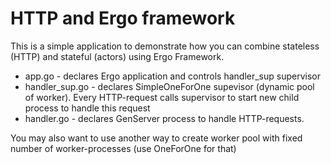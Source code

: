 # HTTP and Ergo framework

This is a simple application to demonstrate how you can combine stateless (HTTP) and stateful (actors) using Ergo Framework.

* app.go - declares Ergo application and controls handler_sup supervisor
* handler_sup.go - declares SimpleOneForOne supevisor (dynamic pool of worker). Every HTTP-request calls supervisor to start new child process to handle this request
* handler.go - declares GenServer process to handle HTTP-requests.

You may also want to use another way to create worker pool with fixed number of worker-processes (use OneForOne for that)

